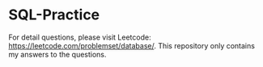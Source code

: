 # SQL-Practice

For detail questions, please visit Leetcode: https://leetcode.com/problemset/database/. This repository only contains my answers to the questions.
